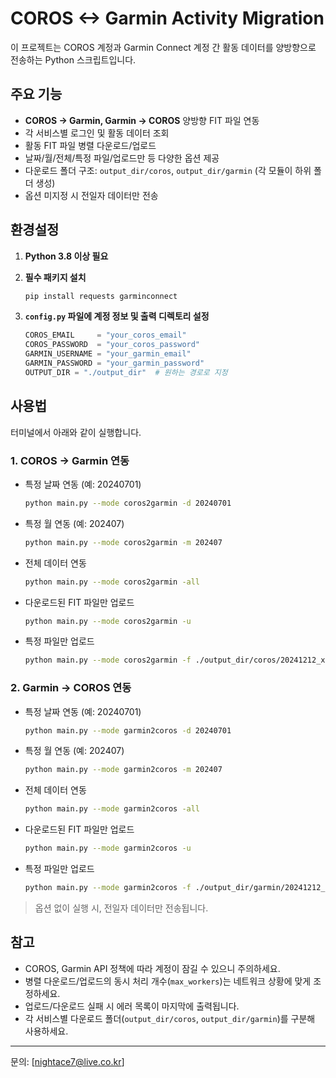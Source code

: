 # COROS <-> Garmin Activity Migration

이 프로젝트는 COROS 계정과 Garmin Connect 계정 간 활동 데이터를 양방향으로 전송하는 Python 스크립트입니다.

## 주요 기능

- **COROS → Garmin, Garmin → COROS** 양방향 FIT 파일 연동
- 각 서비스별 로그인 및 활동 데이터 조회
- 활동 FIT 파일 병렬 다운로드/업로드
- 날짜/월/전체/특정 파일/업로드만 등 다양한 옵션 제공
- 다운로드 폴더 구조: `output_dir/coros`, `output_dir/garmin` (각 모듈이 하위 폴더 생성)
- 옵션 미지정 시 전일자 데이터만 전송

## 환경설정

1. **Python 3.8 이상 필요**
2. **필수 패키지 설치**

    ```bash
    pip install requests garminconnect
    ```
3. **`config.py` 파일에 계정 정보 및 출력 디렉토리 설정**

    ```python
    COROS_EMAIL     = "your_coros_email"
    COROS_PASSWORD  = "your_coros_password"
    GARMIN_USERNAME = "your_garmin_email"
    GARMIN_PASSWORD = "your_garmin_password"
    OUTPUT_DIR = "./output_dir"  # 원하는 경로로 지정
    ```

## 사용법

터미널에서 아래와 같이 실행합니다.

### 1. COROS → Garmin 연동
- 특정 날짜 연동 (예: 20240701)
    ```bash
    python main.py --mode coros2garmin -d 20240701
    ```
- 특정 월 연동 (예: 202407)
    ```bash
    python main.py --mode coros2garmin -m 202407
    ```
- 전체 데이터 연동
    ```bash
    python main.py --mode coros2garmin -all
    ```
- 다운로드된 FIT 파일만 업로드
    ```bash
    python main.py --mode coros2garmin -u
    ```
- 특정 파일만 업로드
    ```bash
    python main.py --mode coros2garmin -f ./output_dir/coros/20241212_xxx.fit ./output_dir/coros/20250504_xxx.fit
    ```

### 2. Garmin → COROS 연동
- 특정 날짜 연동 (예: 20240701)
    ```bash
    python main.py --mode garmin2coros -d 20240701
    ```
- 특정 월 연동 (예: 202407)
    ```bash
    python main.py --mode garmin2coros -m 202407
    ```
- 전체 데이터 연동
    ```bash
    python main.py --mode garmin2coros -all
    ```
- 다운로드된 FIT 파일만 업로드
    ```bash
    python main.py --mode garmin2coros -u
    ```
- 특정 파일만 업로드
    ```bash
    python main.py --mode garmin2coros -f ./output_dir/garmin/20241212_xxx.fit ./output_dir/garmin/20250504_xxx.fit
    ```

> 옵션 없이 실행 시, 전일자 데이터만 전송됩니다.

## 참고

- COROS, Garmin API 정책에 따라 계정이 잠길 수 있으니 주의하세요.
- 병렬 다운로드/업로드의 동시 처리 개수(`max_workers`)는 네트워크 상황에 맞게 조정하세요.
- 업로드/다운로드 실패 시 에러 목록이 마지막에 출력됩니다.
- 각 서비스별 다운로드 폴더(`output_dir/coros`, `output_dir/garmin`)를 구분해 사용하세요.

---

문의: [nightace7@live.co.kr]